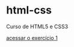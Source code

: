 # html-css
Curso de HTML5 e CSS3

<a href="https://jehliber.github.io/html-css/exercicios/ex001_hello_world">acessar o exercício 1</a>